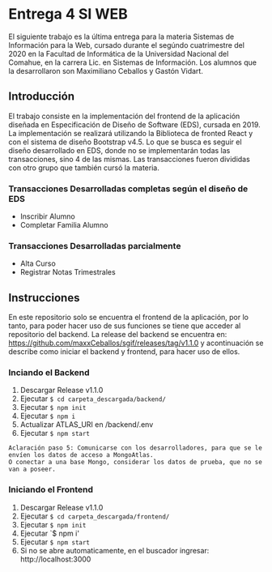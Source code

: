 # Entrega 4 SI WEB

El siguiente trabajo es la última entrega para la materia Sistemas de Información para la Web, cursado durante el segúndo cuatrimestre del 2020 en la Facultad de Informática de la Universidad Nacional del Comahue, en la carrera Lic. en Sistemas de Información. Los alumnos que la desarrollaron son Maximiliano Ceballos y Gastón Vidart.

## Introducción

El trabajo consiste en la implementación del frontend de la aplicación diseñada en Especificación de Diseño de Software (EDS), cursada en 2019. La implementación se realizará utilizando la Biblioteca de fronted React y con el sistema de diseño Bootstrap v4.5. Lo que se busca es seguir el diseño desarrollado en EDS, donde no se implementarán todas las transacciones, sino 4 de las mismas. Las transacciones fueron divididas con otro grupo que también cursó la materia.

### Transacciones Desarrolladas completas según el diseño de EDS
*  Inscribir Alumno
*  Completar Familia Alumno

### Transacciones Desarrolladas parcialmente
*  Alta Curso
*  Registrar Notas Trimestrales

## Instrucciones

En este repositorio solo se encuentra el frontend de la aplicación, por lo tanto, para poder hacer uso de sus funciones se tiene que acceder al repositorio del backend.
La release del backend se encuentra en: https://github.com/maxxCeballos/sgif/releases/tag/v1.1.0 y acontinuación se describe como iniciar el backend y frontend, para hacer uso de ellos.

### Inciando el Backend
  1. Descargar Release v1.1.0
  2. Ejecutar `$ cd carpeta_descargada/backend/`
  3. Ejecutar `$ npm init`
  4. Ejecutar `$ npm i`
  5. Actualizar ATLAS_URI en /backend/.env
  6. Ejecutar `$ npm start`

    Aclaración paso 5: Comunicarse con los desarrolladores, para que se le envíen los datos de acceso a MongoAtlas.    
    O conectar a una base Mongo, considerar los datos de prueba, que no se van a poseer.

### Iniciando el Frontend
  1. Descargar Release v1.1.0
  2. Ejecutar `$ cd carpeta_descargada/frontend/`
  3. Ejecutar `$ npm init`
  4. Ejecutar `$ npm i'
  5. Ejecutar `$ npm start`
  6. Si no se abre automaticamente, en el buscador ingresar: http://localhost:3000

